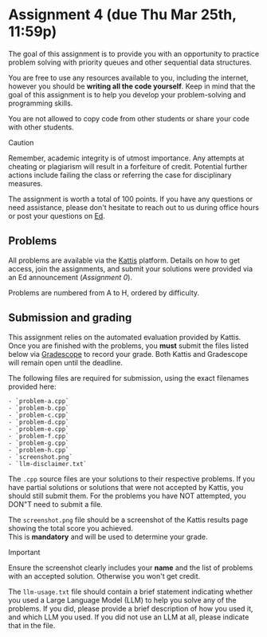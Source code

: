 # Assignment 4 (due Thu Mar 25th, 11:59p)

The goal of this assignment is to provide you with an 
opportunity to practice problem solving with priority
queues and other sequential data structures.  

You are free to use any resources available to you, including 
the internet, however you should be **writing all the code yourself**.
Keep in mind that the goal of this assignment is to help you
develop your problem-solving and programming skills.  

You are not allowed to copy code from other students or 
share your code with other students.

> [!CAUTION]
> Remember, academic integrity is of utmost importance.  Any attempts at
> cheating or plagiarism will result in a forfeiture of credit.  Potential
> further actions include failing the class or referring the case for
> disciplinary measures.

The assignment is worth a total of 100 points.
If you have any questions or need assistance, please 
don't hesitate to reach out to us during office hours or post 
your questions on [Ed](https://edstem.org/).

## Problems

All problems are available via the 
[Kattis](https://uri.kattis.com/courses/CSC212/Spring25) platform. 
Details on how to get access, join the assignments, and submit 
your solutions were provided via an Ed announcement (*Assignment 0*).  

Problems are numbered from A to H, ordered by difficulty.

## Submission and grading

This assignment relies on the automated evaluation provided by Kattis.
Once you are finished with the problems, you **must** submit 
the files listed below via [Gradescope](https://www.gradescope.com/) 
to record your grade. Both Kattis and Gradescope will remain open 
until the deadline.

The following files are required for submission, using the exact
filenames provided here:

    - `problem-a.cpp`
    - `problem-b.cpp`
    - `problem-c.cpp`
    - `problem-d.cpp`
    - `problem-e.cpp`
    - `problem-f.cpp`
    - `problem-g.cpp`
    - `problem-h.cpp`
    - `screenshot.png`
    - `llm-disclaimer.txt`

The `.cpp` source files are your solutions to their respective problems. 
If you have partial solutions or solutions that were not accepted by
Kattis, you should still submit them.  For the problems you have 
NOT attempted, you DON"T need to submit a file.

The `screenshot.png` file should be a screenshot of the Kattis 
results page showing the total score you achieved.  
This is **mandatory** and will be used to determine your grade.

> [!IMPORTANT]
> Ensure the screenshot clearly includes your **name** and the
> list of problems with an accepted solution.  Otherwise you won't
> get credit.

The `llm-usage.txt` file should contain a brief statement
indicating whether you used a Large Language Model (LLM) to
help you solve any of the problems.  If you did, please provide
a brief description of how you used it, and which LLM you used.
If you did not use an LLM at all, please indicate that in the file.
